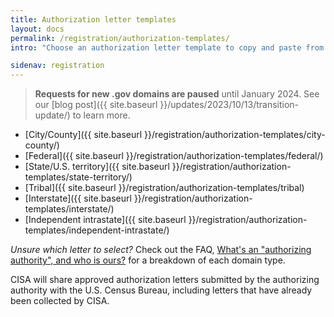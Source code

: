 ```yaml
---
title: Authorization letter templates
layout: docs
permalink: /registration/authorization-templates/
intro: "Choose an authorization letter template to copy and paste from:"

sidenav: registration
---
```

> **Requests for new .gov domains are paused** until January 2024. See our [blog post]({{ site.baseurl }}/updates/2023/10/13/transition-update/) to learn more.

* [City/County]({{ site.baseurl }}/registration/authorization-templates/city-county/)
* [Federal]({{ site.baseurl }}/registration/authorization-templates/federal/)
* [State/U.S. territory]({{ site.baseurl }}/registration/authorization-templates/state-territory/)
* [Tribal]({{ site.baseurl }}/registration/authorization-templates/tribal)
* [Interstate]({{ site.baseurl }}/registration/authorization-templates/interstate/)
* [Independent intrastate]({{ site.baseurl }}/registration/authorization-templates/independent-intrastate/)

*Unsure which letter to select?* Check out the FAQ, [What's an "authorizing authority", and who is ours?]({{site.basurl}}/help/#whats-an-authorizing-authority-and-who-is-ours) for a breakdown of each domain type.

CISA will share approved authorization letters submitted by the authorizing authority with the U.S. Census Bureau, including letters that have already been collected by CISA.
